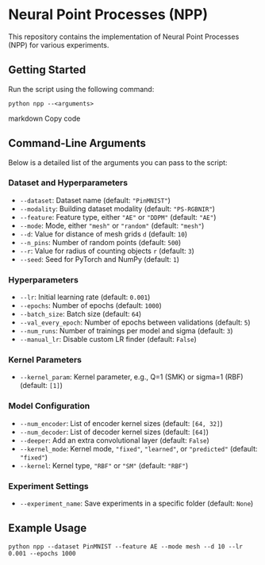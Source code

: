 # Neural Point Processes (NPP)

This repository contains the implementation of Neural Point Processes (NPP) for various experiments.

## Getting Started

Run the script using the following command:

```
python npp --<arguments>
```
markdown
Copy code

## Command-Line Arguments

Below is a detailed list of the arguments you can pass to the script:

### Dataset and Hyperparameters
- `--dataset`: Dataset name (default: `"PinMNIST"`)
- `--modality`: Building dataset modality (default: `"PS-RGBNIR"`)
- `--feature`: Feature type, either `"AE"` or `"DDPM"` (default: `"AE"`)
- `--mode`: Mode, either `"mesh"` or `"random"` (default: `"mesh"`)
- `--d`: Value for distance of mesh grids `d` (default: `10`)
- `--n_pins`: Number of random points (default: `500`)
- `--r`: Value for radius of counting objects `r` (default: `3`)
- `--seed`: Seed for PyTorch and NumPy (default: `1`)

### Hyperparameters
- `--lr`: Initial learning rate (default: `0.001`)
- `--epochs`: Number of epochs (default: `1000`)
- `--batch_size`: Batch size (default: `64`)
- `--val_every_epoch`: Number of epochs between validations (default: `5`)
- `--num_runs`: Number of trainings per model and sigma (default: `3`)
- `--manual_lr`: Disable custom LR finder (default: `False`)

### Kernel Parameters
- `--kernel_param`: Kernel parameter, e.g., Q=1 (SMK) or sigma=1 (RBF) (default: `[1]`)

### Model Configuration
- `--num_encoder`: List of encoder kernel sizes (default: `[64, 32]`)
- `--num_decoder`: List of decoder kernel sizes (default: `[64]`)
- `--deeper`: Add an extra convolutional layer (default: `False`)
- `--kernel_mode`: Kernel mode, `"fixed"`, `"learned"`, or `"predicted"` (default: `"fixed"`)
- `--kernel`: Kernel type, `"RBF"` or `"SM"` (default: `"RBF"`)

### Experiment Settings
- `--experiment_name`: Save experiments in a specific folder (default: `None`)

## Example Usage
```
python npp --dataset PinMNIST --feature AE --mode mesh --d 10 --lr 0.001 --epochs 1000
```
